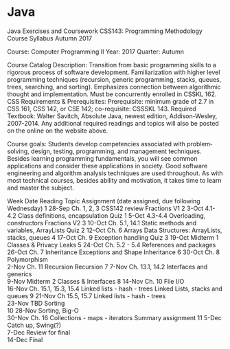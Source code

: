 # Java
Java Exercises and Coursework
CSS143: Programming Methodology
Course Syllabus
Autumn 2017

Course: Computer Programming II	Year: 2017   Quarter: Autumn

Course Catalog Description: Transition from basic programming skills to a rigorous process of software development. Familiarization with higher level programming techniques (recursion, generic programming, stacks, queues, trees, searching, and sorting). Emphasizes connection between algorithmic thought and implementation.  Must be concurrently enrolled in CSSKL 162.
CSS Requirements & Prerequisites: Prerequisite: minimum grade of 2.7 in CSS 161, CSS 142, or CSE 142; co-requisite: CSSSKL 143.
Required Textbook:   Walter Savitch, Absolute Java, newest edition, Addison-Wesley, 2007-2014. Any additional required readings and topics will also be posted on the online on the website above. 

Course goals:
Students develop competencies associated with problem‐solving, design, testing, programming, and management techniques. Besides learning programming fundamentals, you will see common applications and consider these applications in society. Good software engineering and algorithm analysis techniques are used throughout. As with most technical courses, besides ability and motivation, it takes time to learn and master the subject. 


Week	Date	Reading	Topic 	Assignment (date assigned, due following Wednesday)
1	28-Sep	Ch.  1, 2, 3	CSS142 review	Fractions V1
2	3-Oct	4.1-4.2	Class definitions, encapsulation	Quiz 1 
 	5-Oct	4.3-4.4	Overloading, constructors	Fractions V2
3	10-Oct	Ch. 5.1, 14.1	Static methods and variables, ArrayLists	 Quiz 2
 	12-Oct	Ch. 6	Arrays	Data Structures: ArrayLists, stacks, queues
4	17-Oct	Ch. 9	Exception handling	 Quiz 3
 	19-Oct	Midterm 1	 	 Classes & Privacy Leaks
5	24-Oct	Ch. 5.2 - 5.4	References and packages	
 	26-Oct	Ch. 7	Inheritance	Exceptions and Shape Inheritance
6	30-Oct	Ch. 8 	Polymorphism	 
 	2-Nov	Ch. 11	Recursion	Recursion
7	7-Nov	Ch. 13.1, 14.2	Interfaces and generics	 
 	9-Nov	Midterm 2	 	Classes & Interfaces
8	14-Nov	Ch. 10	File I/O	 
 	16-Nov	Ch. 15.1, 15.3, 15.4	Linked lists - hash - trees	Linked Lists, stacks and queues
9	21-Nov	 Ch 15.5, 15.7	Linked lists - hash - trees	 
 	23-Nov	TBD	Sorting	 
10	28-Nov		Sorting, Big-O	 
 	30-Nov	Ch. 16	Collections - maps - iterators	Summary assignment
11	5-Dec	 	Catch up, Swing(?)	 
 	7-Dec	 	Review for final	 
 	14-Dec	Final	 	 



